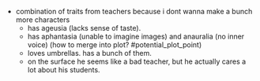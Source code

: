 - combination of traits from teachers because i dont wanna make a bunch more characters
	- has ageusia (lacks sense of taste).
	- has aphantasia (unable to imagine images) and anauralia (no inner voice) (how to merge into plot? #potential_plot_point)
	- loves umbrellas. has a bunch of them.
	- on the surface he seems like a bad teacher, but he actually cares a lot about his students.